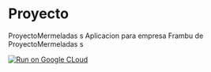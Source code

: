 # Proyecto
ProyectoMermeladas
s
Aplicacion para empresa Frambu de 
ProyectoMermeladas
s

[![Run on Google CLoud](https://storage.googleapis.com/cloudrun/button.svg)](https://console.cloud.google.com/cloudshell/editor?shellonly=true&cloudshell_image=gcr.io/cloudrun/button&cloudshell_git_repo=https://github.com/AlexLiCa/ProyectoMermeladas.git)

<!-- [![Run on Google Cloud](https://storage.googleapis.com/cloudrun/button.svg)](https://console.cloud.google.com/cloudshell/editor?shellonly=true&cloudshell_image=gcr.io/cloudrun/button&cloudshell_git_repo=https://github.com/AlexLiCa/ProyectoMermeladas.git) -->